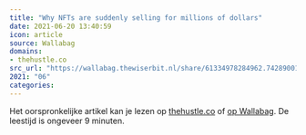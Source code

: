 ```yaml
---
title: "Why NFTs are suddenly selling for millions of dollars"
date: 2021-06-20 13:40:59
icon: article
source: Wallabag
domains:
- thehustle.co
src_url: "https://wallabag.thewiserbit.nl/share/61334978284962.74289001"
2021: "06"
categories:
---
```

Het oorspronkelijke artikel kan je lezen op [thehustle.co](https://thehustle.co/why-nfts-are-suddenly-selling-for-millions-of-dollars/) of [op Wallabag](https://wallabag.thewiserbit.nl/share/61334978284962.74289001). De leestijd is ongeveer 9 minuten.